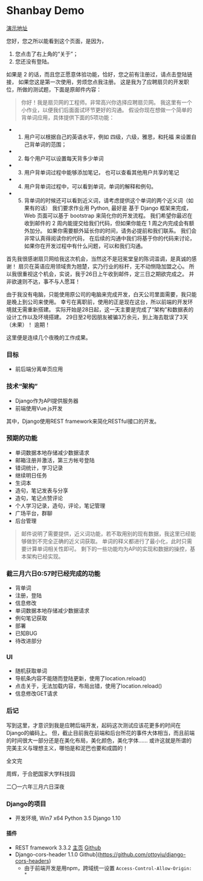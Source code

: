 # Shanbay Demo

[演示地址](http://shanbaydemo.applinzi.com)

您好，您之所以能看到这个页面，是因为，

1. 您点击了右上角的“关于”；
2. 您还没有登陆。

如果是 2 的话，而且您正愿意体验功能，恰好，您之前有注册过，请点击登陆链接，
如果您这是第一次使用，劳烦您点我注册。
这是我为了应聘扇贝的开发职位，所做的测试题，下面是原邮件内容：
> 你好！我是扇贝网的工程师。非常高兴你选择应聘扇贝网。 我这里有一个小作业，以便我们后面面试环节更好的沟通。 
假设你现在想做一个简单的背单词应用，具体提供下面的5项功能：
* 1. 用户可以根据自己的英语水平，例如 四级，六级，雅思，和托福 来设置自己背单词的范围；
* 2. 每个用户可以设置每天背多少单词
* 3. 用户背单词过程中能够添加笔记， 也可以查看其他用户共享的笔记
* 4. 用户背单词过程中，可以看到单词，单词的解释和例句。
* 5. 背单词的时候还可以看到近义词，请考虑提供这个单词的两个近义词（如果有的话）
我们要求作业用 Python, 最好是 基于 Django 框架来完成， Web 页面可以基于 bootstrap 来简化你的开发流程。 
我们希望你最迟在收到邮件的 2 周内能提交给我们代码，但如果你能在 1 周之内完成会有额外加分。 
如果你需要额外延长你的时间，请务必提前和我们联系。
我们会非常认真得阅读你的代码， 在后续的沟通中我们将基于你的代码来讨论， 如果你在开发过程中有什么问题，可以和我们沟通。


首先我很感谢扇贝网给我这次机会，当然这不是冠冕堂皇的陈词滥调，是真诚的感谢！
扇贝在英语应用领域贵为翘楚，实乃行业的标杆，无不动恻隐加盟之心。
所以我很重视这个机会，实说，我于26日上午收到邮件，定三日之期欲完成之。
并非欲速则不达，事不与人愿耳！

由于我没有电脑，只能使用原公司的电脑来完成开发，白天公司里面需要，我只能是晚上到公司来使用。
幸亏在离职前，使用的正是现在这台，所以前端的开发环境就无需重新搭建。
实际开始是28日起，这一天主要是完成了“架构”和数据表的设计工作以及环境搭建。
29日至2号因朋友被骗3万余元，到上海去耽误了3天（未果）！
逾期！

这里便是连续几个夜晚的工作成果。

### 目标

* 前后端分离单页应用

### 技术“架构”
* Django作为API提供服务器
* 前端使用Vue.js开发

其中，Django使用REST framework来简化RESTful接口的开发。

### 预期的功能

* 单词数据本地存储减少数据请求
* 邮箱注册并激活，第三方帐号登陆
* 错词统计，学习记录
* 继续明日任务
* 生词本
* 造句，笔记发表与分享
* 造句，笔记点赞评论
* 个人学习记录，造句，评论，笔记管理
* 广场平台，群聊
* 后台管理
> 邮件说明了需要提供，近义词功能，若不取用别的现有数据，我这里已经能够做到不完全正确的近义词获取。
单词的释义都进行了最小化，此时只需要计算单词相关性即可。
剩下的一些功能均为API的实现和数据的操控，基本架构已经实现。

### 截三月六日0:57时已经完成的功能

* 背单词
* 注册，登陆
* 信息修改
* 单词数据本地存储减少数据请求
* 例句笔记获取
* 部署
* 已知BUG
* 待改进部分

### UI

* 随机获取单词
* 导航条内容不能随而登陆更新，使用了location.reload()
* 点击关于，无法加载内容，布局出错，使用了location.reload()
* 信息修改GET请求

### 后记

写到这里，才意识到我是应聘后端开发，起码这次测试应该花更多的时间在Django的编码上。
但，截止目前我在前端和后台所花的事件大体相当，而且前端的时间很大一部分还是在美化布局，美化颜色，美化字体......
或许这就是所谓的完美主义与理想主义，哪怕是和泥巴也要和成圆的！


全文完

周辉，于合肥国家大学科技园

二〇一六年三月六日深夜


### Django的项目

* 开发环境, Win7 x64 Python 3.5 Django 1.10

#### 插件

* REST framework 3.3.2 [主页](http://www.django-rest-framework.org/) [Github](https://github.com/tomchristie/django-rest-framework/)
* Django-cors-header 1.1.0 Github](https://github.com/ottoyiu/django-cors-headers)
  * 由于前端开发是用npm，跨域统一设置 `Access-Control-Allow-Origin: *`
